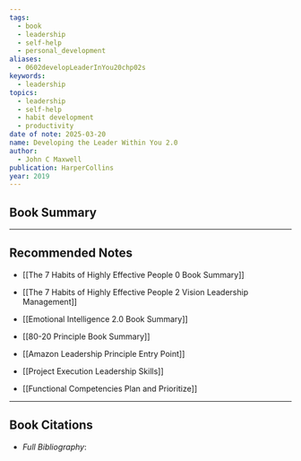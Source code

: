 ```yaml
---
tags:
  - book
  - leadership
  - self-help
  - personal_development
aliases:
  - 0602developLeaderInYou20chp02s
keywords:
  - leadership
topics:
  - leadership
  - self-help
  - habit development
  - productivity
date of note: 2025-03-20
name: Developing the Leader Within You 2.0
author:
  - John C Maxwell
publication: HarperCollins
year: 2019
---
```


## Book Summary







-----------
##  Recommended Notes

- [[The 7 Habits of Highly Effective People 0 Book Summary]]
- [[The 7 Habits of Highly Effective People 2 Vision Leadership Management]]
- [[Emotional Intelligence 2.0 Book Summary]]
- [[80-20 Principle Book Summary]]

- [[Amazon Leadership Principle Entry Point]]
- [[Project Execution Leadership Skills]]
- [[Functional Competencies Plan and Prioritize]]



----------
## Book Citations

- *Full Bibliography*:


